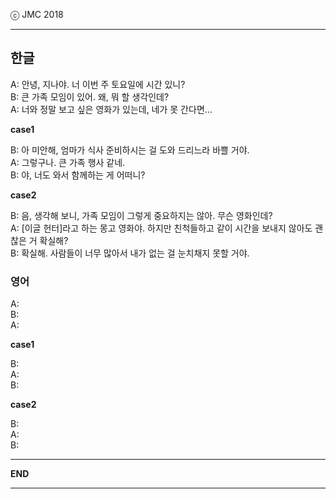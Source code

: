 
ⓒ JMC 2018

---


## 한글

A: 안녕, 지나야. 너 이번 주 토요일에 시간 있니?  
B: 큰 가족 모임이 있어. 왜, 뭐 할 생각인데?  
A: 너와 정말 보고 싶은 영화가 있는데, 네가 못 간다면...

**case1**

B: 아 미안해, 엄마가 식사 준비하시는 걸 도와 드리느라 바쁠 거야.  
A: 그렇구나. 큰 가족 행사 같네.  
B: 야, 너도 와서 함께하는 게 어떠니?

**case2**

B: 음, 생각해 보니, 가족 모임이 그렇게 중요하지는 않아. 무슨 영화인데?  
A: [이글 헌터]라고 하는 몽고 영화야. 하지만 친척들하고 같이 시간을 보내지 않아도 괜찮은 거 확실해?  
B: 확실해. 사람들이 너무 많아서 내가 없는 걸 눈치채지 못할 거야.  

### 영어

A:   
B:  
A:  

**case1**

B:  
A:  
B:  

**case2**

B:  
A:  
B:  

---

**END**

---
